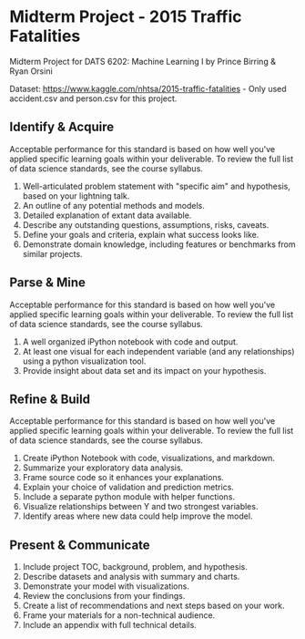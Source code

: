 # Midterm Project - 2015 Traffic Fatalities 

Midterm Project for DATS 6202: Machine Learning I by Prince Birring & Ryan Orsini

Dataset: https://www.kaggle.com/nhtsa/2015-traffic-fatalities - Only used accident.csv and person.csv for this project.

## Identify & Acquire
Acceptable performance for this standard is based on how well you've applied specific learning goals within your deliverable. To review the full list of data science standards, see the course syllabus.
  1. Well-articulated problem statement with "specific aim" and hypothesis, based on your lightning talk.
  2. An outline of any potential methods and models.
  3. Detailed explanation of extant data available.
  4. Describe any outstanding questions, assumptions, risks, caveats.
  5. Define your goals and criteria, explain what success looks like.
  6. Demonstrate domain knowledge, including features or benchmarks from similar projects.

## Parse & Mine
Acceptable performance for this standard is based on how well you've applied specific learning goals within your deliverable. To review the full list of data science standards, see the course syllabus.
  1. A well organized iPython notebook with code and output.     
  2. At least one visual for each independent variable (and any relationships) using a python visualization tool.     
  3. Provide insight about data set and its impact on your hypothesis. 

## Refine & Build
Acceptable performance for this standard is based on how well you've applied specific learning goals within your deliverable. To review the full list of data science standards, see the course syllabus.
  1. Create iPython Notebook with code, visualizations, and markdown.     
  2. Summarize your exploratory data analysis.     
  3. Frame source code so it enhances your explanations.     
  4. Explain your choice of validation and prediction metrics.     
  5. Include a separate python module with helper functions.     
  6. Visualize relationships between Y and two strongest variables.     
  7. Identify areas where new data could help improve the model. 
  
## Present & Communicate
1. Include project TOC, background, problem, and hypothesis.     
2. Describe datasets and analysis with summary and charts.     
3. Demonstrate your model with visualizations.     
4. Review the conclusions from your findings.     
5. Create a list of recommendations and next steps based on your work.     
6. Frame your materials for a non-technical audience.     
7. Include an appendix with full technical details. 



  


